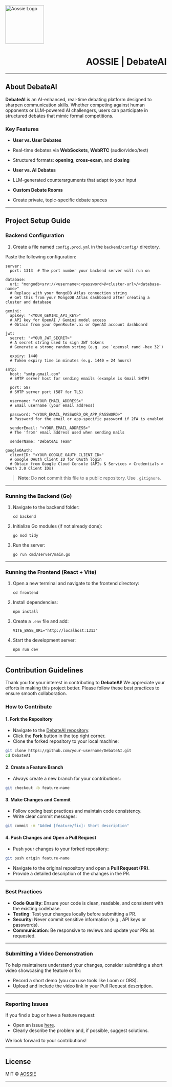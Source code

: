 <p align="left">
  <img src="https://encrypted-tbn0.gstatic.com/images?q=tbn:ANd9GcRpPlI1P7SK3pemg67VMPbvNzxYyk0UtlmJiQ&s" alt="Aossie Logo" height="120"/>
</p>

<h1 align="right">
  <b>AOSSIE | DebateAI</b>
</h1>

---

##  About DebateAI

**DebateAI** is an AI-enhanced, real-time debating platform designed to sharpen communication skills. Whether competing against human opponents or LLM-powered AI challengers, users can participate in structured debates that mimic formal competitions.

###  Key Features

-  **User vs. User Debates**
  - Real-time debates via **WebSockets**, **WebRTC** (audio/video/text)
  - Structured formats: **opening**, **cross-exam**, and **closing**
  
-  **User vs. AI Debates**
  - LLM-generated counterarguments that adapt to your input

-  **Custom Debate Rooms**
  - Create private, topic-specific debate spaces

---

##  Project Setup Guide

###  Backend Configuration

1. Create a file named `config.prod.yml` in the `backend/config/` directory.

Paste the following configuration:
```
server:
  port: 1313  # The port number your backend server will run on

database:
  uri: "mongodb+srv://<username>:<password>@<cluster-url>/<database-name>"  
  # Replace with your MongoDB Atlas connection string
  # Get this from your MongoDB Atlas dashboard after creating a cluster and database

gemini:
  apiKey: "<YOUR_GEMINI_API_KEY>"
  # API key for OpenAI / Gemini model access
  # Obtain from your OpenRouter.ai or OpenAI account dashboard

jwt:
  secret: "<YOUR_JWT_SECRET>"
  # A secret string used to sign JWT tokens
  # Generate a strong random string (e.g. use `openssl rand -hex 32`)

  expiry: 1440  
  # Token expiry time in minutes (e.g. 1440 = 24 hours)

smtp:
  host: "smtp.gmail.com"  
  # SMTP server host for sending emails (example is Gmail SMTP)

  port: 587  
  # SMTP server port (587 for TLS)

  username: "<YOUR_EMAIL_ADDRESS>"  
  # Email username (your email address)

  password: "<YOUR_EMAIL_PASSWORD_OR_APP_PASSWORD>"  
  # Password for the email or app-specific password if 2FA is enabled

  senderEmail: "<YOUR_EMAIL_ADDRESS>"  
  # The 'from' email address used when sending mails

  senderName: "DebateAI Team"  

googleOAuth:
  clientID: "<YOUR_GOOGLE_OAUTH_CLIENT_ID>"  
  # Google OAuth Client ID for OAuth login
  # Obtain from Google Cloud Console (APIs & Services > Credentials > OAuth 2.0 Client IDs)
```

>  **Note**: Do **not** commit this file to a public repository. Use `.gitignore`.

---

###  Running the Backend (Go)

1. Navigate to the backend folder:
   ```
   cd backend
   ```

2. Initialize Go modules (if not already done):
   ```
   go mod tidy
   ```

3. Run the server:
   ```
   go run cmd/server/main.go
   ```

---

###  Running the Frontend (React + Vite)

1. Open a new terminal and navigate to the frontend directory:
   ```
   cd frontend
   ```

2. Install dependencies:
   ```
   npm install
   ```

3. Create a `.env` file and add:
   ```
   VITE_BASE_URL="http://localhost:1313"
   ```

4. Start the development server:
   ```
   npm run dev
   ```
---

##  Contribution Guidelines

Thank you for your interest in contributing to **DebateAI**! We appreciate your efforts in making this project better. Please follow these best practices to ensure smooth collaboration.

###  How to Contribute

#### 1. Fork the Repository
- Navigate to the [DebateAI repository](https://github.com/AOSSIE-Org/DebateAI).
- Click the **Fork** button in the top right corner.
- Clone the forked repository to your local machine:
```sh
git clone https://github.com/your-username/DebateAI.git
cd DebateAI
```

#### 2. Create a Feature Branch
- Always create a new branch for your contributions:
```sh
git checkout -b feature-name
```

#### 3. Make Changes and Commit
- Follow coding best practices and maintain code consistency.
- Write clear commit messages:
```sh
git commit -m "Added [feature/fix]: Short description"
```

#### 4. Push Changes and Open a Pull Request
- Push your changes to your forked repository:
```sh
git push origin feature-name
```
- Navigate to the original repository and open a **Pull Request (PR)**.
- Provide a detailed description of the changes in the PR.

---

###  Best Practices

- **Code Quality**: Ensure your code is clean, readable, and consistent with the existing codebase.
- **Testing**: Test your changes locally before submitting a PR.
- **Security**: Never commit sensitive information (e.g., API keys or passwords).
- **Communication**: Be responsive to reviews and update your PRs as requested.

---

###  Submitting a Video Demonstration

To help maintainers understand your changes, consider submitting a short video showcasing the feature or fix:
- Record a short demo (you can use tools like Loom or OBS).
- Upload and include the video link in your Pull Request description.

---

###  Reporting Issues

If you find a bug or have a feature request:
- Open an issue [here](https://github.com/AOSSIE-Org/DebateAI/issues).
- Clearly describe the problem and, if possible, suggest solutions.

We look forward to your contributions! 

---

##  License

MIT © [AOSSIE](https://aossie.org)

---
